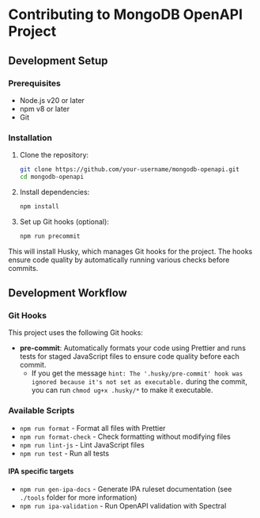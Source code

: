# Contributing to MongoDB OpenAPI Project

## Development Setup

### Prerequisites

- Node.js v20 or later
- npm v8 or later
- Git

### Installation

1. Clone the repository:
   ```bash
   git clone https://github.com/your-username/mongodb-openapi.git
   cd mongodb-openapi
   ```

2. Install dependencies:
   ```bash
   npm install
   ```

3. Set up Git hooks (optional):
   ```bash
   npm run precommit
   ```

This will install Husky, which manages Git hooks for the project. The hooks ensure code quality by automatically running various checks before commits.

## Development Workflow

### Git Hooks

This project uses the following Git hooks:

- **pre-commit**: Automatically formats your code using Prettier and runs tests for staged JavaScript files to ensure code quality before each commit.
  - If you get the message `hint: The '.husky/pre-commit' hook was ignored because it's not set as executable.` during the commit, you can run `chmod ug+x .husky/*` to make it executable.

### Available Scripts

- `npm run format` - Format all files with Prettier
- `npm run format-check` - Check formatting without modifying files
- `npm run lint-js` - Lint JavaScript files
- `npm run test` - Run all tests

#### IPA specific targets

- `npm run gen-ipa-docs` - Generate IPA ruleset documentation (see `./tools` folder for more information)
- `npm run ipa-validation` - Run OpenAPI validation with Spectral
